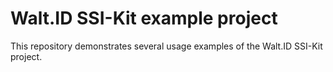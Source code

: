 # Walt.ID SSI-Kit example project

This repository demonstrates several usage examples of the Walt.ID SSI-Kit project.

